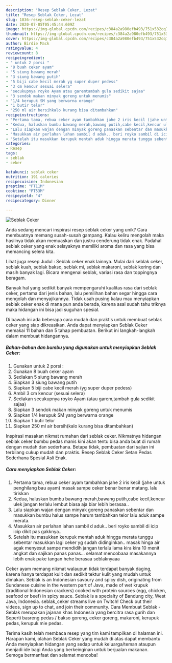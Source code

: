 ```yaml
---
description: "Resep Seblak Ceker, Lezat"
title: "Resep Seblak Ceker, Lezat"
slug: 1836-resep-seblak-ceker-lezat
date: 2020-07-05T05:45:44.609Z
image: https://img-global.cpcdn.com/recipes/c384a2a980efb493/751x532cq70/seblak-ceker-foto-resep-utama.jpg
thumbnail: https://img-global.cpcdn.com/recipes/c384a2a980efb493/751x532cq70/seblak-ceker-foto-resep-utama.jpg
cover: https://img-global.cpcdn.com/recipes/c384a2a980efb493/751x532cq70/seblak-ceker-foto-resep-utama.jpg
author: Birdie Mack
ratingvalue: 4
reviewcount: 8
recipeingredient:
- " untuk 2 porsi "
- "8 buah ceker ayam"
- "5 siung bawang merah"
- "3 siung bawang putih"
- "5 biji cabe kecil merah yg super duper pedess"
- "3 cm kencur sesuai selera"
- "secukupnya royko Ayam atau garemtambah gula sedikit sajaa"
- "3 sendok makan minyak goreng untuk menumis"
- "1/4 kerupuk SM yang berwarna orange"
- "1 butir telor"
- "250 ml air bersihkalo kurang bisa ditambahkan"
recipeinstructions:
- "Pertama tama, rebua ceker ayam tambahkan jahe 2 iris kecil (jahe untuk penghilang bau ayam) masak sampe ceker benar benar matang. lalu tiriskan"
- "Kedua, haluskan bumbu bawang merah,bawang putih,cabe kecil,kencur ulek jangan terlalu lembut biasa aja biar lebih berasaa.."
- "Lalu siapkan wajan dengan minyak goreng panaskan sebentar dan masukkan bumbu halus sampe harum tambahkan telor lalu aduk sampe merata."
- "Masukkan air perlahan lahan sambil d aduk.. beri royko sambil di icip icip dikit pas gakknya.."
- "Setelah itu masukkan kerupuk mentah aduk hingga merata tunggu sebentar masukkan lagi ceker yg sudah didinginkan.. masak hinga air agak menyesut sampe mendidih jangan terlalu lama kira kira 10 menit angkat dan sajikan panas panas... selamat mencobaaa masakannya lebih enak pake tangan hehe berasaa seblaknyaaa"
categories:
- Resep
tags:
- seblak
- ceker

katakunci: seblak ceker 
nutrition: 191 calories
recipecuisine: Indonesian
preptime: "PT11M"
cooktime: "PT53M"
recipeyield: "4"
recipecategory: Dinner

---
```



![Seblak Ceker](https://img-global.cpcdn.com/recipes/c384a2a980efb493/751x532cq70/seblak-ceker-foto-resep-utama.jpg)

Anda sedang mencari inspirasi resep seblak ceker yang unik? Cara membuatnya memang susah-susah gampang. Kalau keliru mengolah maka hasilnya tidak akan memuaskan dan justru cenderung tidak enak. Padahal seblak ceker yang enak selayaknya memiliki aroma dan rasa yang bisa memancing selera kita.

Lihat juga resep Judul : Seblak ceker enak lainnya. Mulai dari seblak ceker, seblak kuah, seblak bakso, seblak mi, seblak makaroni, seblak kering dan masih banyak lagi. Bicara mengenai seblak, variasi rasa dan toppingnya beragam.

Banyak hal yang sedikit banyak mempengaruhi kualitas rasa dari seblak ceker, pertama dari jenis bahan, lalu pemilihan bahan segar hingga cara mengolah dan menyajikannya. Tidak usah pusing kalau mau menyiapkan seblak ceker enak di mana pun anda berada, karena asal sudah tahu triknya maka hidangan ini bisa jadi suguhan spesial.


Di bawah ini ada beberapa cara mudah dan praktis untuk membuat seblak ceker yang siap dikreasikan. Anda dapat menyiapkan Seblak Ceker memakai 11 bahan dan 5 tahap pembuatan. Berikut ini langkah-langkah dalam membuat hidangannya.

<!--inarticleads1-->

##### Bahan-bahan dan bumbu yang digunakan untuk menyiapkan Seblak Ceker:

1. Gunakan  untuk 2 porsi :
1. Gunakan 8 buah ceker ayam
1. Sediakan 5 siung bawang merah
1. Siapkan 3 siung bawang putih
1. Siapkan 5 biji cabe kecil merah (yg super duper pedess)
1. Ambil 3 cm kencur (sesuai selera)
1. Sediakan secukupnya royko Ayam (atau garem,tambah gula sedikit sajaa)
1. Siapkan 3 sendok makan minyak goreng untuk menumis
1. Siapkan 1/4 kerupuk SM yang berwarna orange
1. Siapkan 1 butir telor
1. Siapkan 250 ml air bersih(kalo kurang bisa ditambahkan)


Inspirasi masakan nikmat rumahan dari seblak ceker. Nikmatnya hidangan seblak ceker bumbu pedas manis kini akan tentu bisa anda buat di rumah dengan mudah dan sederhana. Betapa tidak, pembuatan dari sajian ini terbilang cukup mudah dan praktis. Resep Seblak Ceker Setan Pedas Sederhana Spesial Asli Enak. 

<!--inarticleads2-->

##### Cara menyiapkan Seblak Ceker:

1. Pertama tama, rebua ceker ayam tambahkan jahe 2 iris kecil (jahe untuk penghilang bau ayam) masak sampe ceker benar benar matang. lalu tiriskan
1. Kedua, haluskan bumbu bawang merah,bawang putih,cabe kecil,kencur ulek jangan terlalu lembut biasa aja biar lebih berasaa..
1. Lalu siapkan wajan dengan minyak goreng panaskan sebentar dan masukkan bumbu halus sampe harum tambahkan telor lalu aduk sampe merata.
1. Masukkan air perlahan lahan sambil d aduk.. beri royko sambil di icip icip dikit pas gakknya..
1. Setelah itu masukkan kerupuk mentah aduk hingga merata tunggu sebentar masukkan lagi ceker yg sudah didinginkan.. masak hinga air agak menyesut sampe mendidih jangan terlalu lama kira kira 10 menit angkat dan sajikan panas panas... selamat mencobaaa masakannya lebih enak pake tangan hehe berasaa seblaknyaaa


Ceker ayam memang nikmat walaupun tidak terdapat banyak daging, karena hanya terdapat kulit dan sedikit tektur kulit yang mudah untuk dimakan. Seblak is an Indonesian savoury and spicy dish, originating from Sundanese cuisine in the western part of Java, made of wet krupuk (traditional Indonesian crackers) cooked with protein sources (egg, chicken, seafood or beef) in spicy sauce. Seblak is a specialty of Bandung city, West Java, Indonesia. seblak_ceker streams live on Twitch! Check out their videos, sign up to chat, and join their community. Cara Membuat Seblak - Seblak merupakan jajanan khas Indonesia yang bercitra rasa gurih dan Seperti basreng pedas / bakso goreng, ceker goreng, makaroni, kerupuk pedas, kerupuk mie pedas. 

Terima kasih telah membaca resep yang tim kami tampilkan di halaman ini. Harapan kami, olahan Seblak Ceker yang mudah di atas dapat membantu Anda menyiapkan hidangan yang sedap untuk keluarga/teman ataupun menjadi ide bagi Anda yang berkeinginan untuk berjualan makanan. Semoga bermanfaat dan selamat mencoba!
